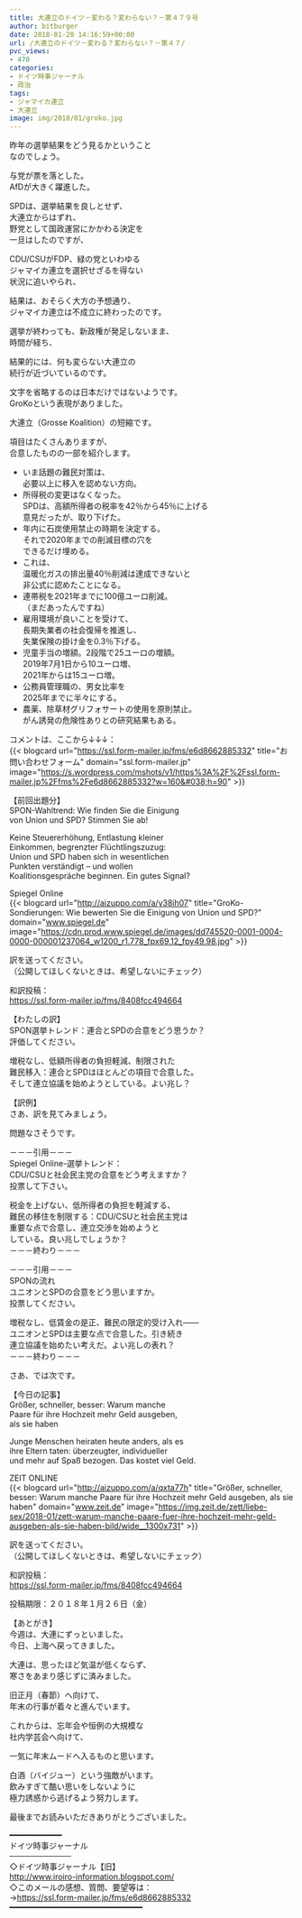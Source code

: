 ```yaml
---
title: 大連立のドイツ－変わる？変わらない？－第４７９号
author: bitburger
date: 2018-01-20 14:16:59+00:00
url: /大連立のドイツ－変わる？変わらない？－第４７/
pvc_views:
- 470
categories:
- ドイツ時事ジャーナル
- 政治
tags:
- ジャマイカ連立
- 大連立
image: img/2018/01/groko.jpg
---
```

昨年の選挙結果をどう見るかということ  
なのでしょう。  
  
与党が票を落とした。  
AfDが大きく躍進した。 

SPDは、選挙結果を良しとせず、  
大連立からはずれ、  
野党として国政運営にかかわる決定を  
一旦はしたのですが、  
  
CDU/CSUがFDP、緑の党といわゆる  
ジャマイカ連立を選択せざるを得ない  
状況に追いやられ、  
  
結果は、おそらく大方の予想通り、  
ジャマイカ連立は不成立に終わったのです。

選挙が終わっても、新政権が発足しないまま、  
時間が経ち、  
  
結果的には、何も変らない大連立の  
続行が近づいているのです。 

文字を省略するのは日本だけではないようです。  
GroKoという表現がありました。  
  
大連立（Grosse Koalition）の短縮です。 

項目はたくさんありますが、  
合意したものの一部を紹介します。  
  


  * いま話題の難民対策は、  
    必要以上に移入を認めない方向。
  * 所得税の変更はなくなった。  
    SPDは、高額所得者の税率を42％から45％に上げる  
    意見だったが、取り下げた。
  * 年内に石炭使用禁止の時期を決定する。  
    それで2020年までの削減目標の穴を  
    できるだけ埋める。
  * これは、  
    温暖化ガスの排出量40％削減は達成できないと  
    非公式に認めたことになる。
  * 連帯税を2021年までに100億ユーロ削減。  
    （まだあったんですね）
  * 雇用環境が良いことを受けて、  
    長期失業者の社会復帰を推進し、  
    失業保険の掛け金を0.3％下げる。
  * 児童手当の増額。2段階で25ユーロの増額。  
    2019年7月1日から10ユーロ増、  
    2021年からは15ユーロ増。
  * 公務員管理職の、男女比率を  
    2025年までに半々にする。
  * 農薬、除草材グリフォサートの使用を原則禁止。  
    がん誘発の危険性ありとの研究結果もある。

コメントは、ここから↓↓↓：  
{{< blogcard url="https://ssl.form-mailer.jp/fms/e6d8662885332" title="&#12362;&#21839;&#12356;&#21512;&#12431;&#12379;&#12501;&#12457;&#12540;&#12512;" domain="ssl.form-mailer.jp" image="https://s.wordpress.com/mshots/v1/https%3A%2F%2Fssl.form-mailer.jp%2Ffms%2Fe6d8662885332?w=160&#038;h=90" >}} 

【前回出題分】  
SPON-Wahltrend: Wie finden Sie die Einigung  
von Union und SPD? Stimmen Sie ab!  
  
Keine Steuererhöhung, Entlastung kleiner  
Einkommen, begrenzter Flüchtlingszuzug:  
Union und SPD haben sich in wesentlichen  
Punkten verständigt &#8211; und wollen  
Koalitionsgespräche beginnen. Ein gutes Signal?  
  
Spiegel Online  
{{< blogcard url="http://aizuppo.com/a/y38ih07" title="GroKo-Sondierungen: Wie bewerten Sie die Einigung von Union und SPD?" domain="www.spiegel.de" image="https://cdn.prod.www.spiegel.de/images/dd745520-0001-0004-0000-000001237064_w1200_r1.778_fpx69.12_fpy49.98.jpg" >}} 

訳を送ってください。  
（公開してほしくないときは、希望しないにチェック）  
  
和訳投稿：  
 <https://ssl.form-mailer.jp/fms/8408fcc494664> 

【わたしの訳】  
SPON選挙トレンド：連合とSPDの合意をどう思うか？  
評価してください。  
  
増税なし、低額所得者の負担軽減、制限された  
難民移入：連合とSPDはほとんどの項目で合意した。  
そして連立協議を始めようとしている。よい兆し？ 

【訳例】  
さあ、訳を見てみましょう。  
  
問題なさそうです。 

－－－引用－－－  
Spiegel Online-選挙トレンド：  
CDU/CSUと社会民主党の合意をどう考えますか？  
投票して下さい。  
  
税金を上げない、低所得者の負担を軽減する、  
難民の移住を制限する：CDU/CSUと社会民主党は  
重要な点で合意し、連立交渉を始めようと  
している。良い兆しでしょうか？  
－－－終わり－－－ 

－－－引用－－－  
SPONの流れ  
ユニオンとSPDの合意をどう思いますか。  
投票してください。  
  
増税なし、低賃金の是正、難民の限定的受け入れ――  
ユニオンとSPDは主要な点で合意した。引き続き  
連立協議を始めたい考えだ。よい兆しの表れ？  
－－－終わり－－－ 

さあ、では次です。  
  
【今日の記事】  
Größer, schneller, besser: Warum manche  
Paare für ihre Hochzeit mehr Geld ausgeben,  
als sie haben  
  
Junge Menschen heiraten heute anders, als es  
ihre Eltern taten: überzeugter, individueller  
und mehr auf Spaß bezogen. Das kostet viel Geld.  
  
ZEIT ONLINE  
{{< blogcard url="http://aizuppo.com/a/qxta77h" title="Größer, schneller, besser: Warum manche Paare für ihre Hochzeit mehr Geld ausgeben, als sie haben" domain="www.zeit.de" image="https://img.zeit.de/zett/liebe-sex/2018-01/zett-warum-manche-paare-fuer-ihre-hochzeit-mehr-geld-ausgeben-als-sie-haben-bild/wide__1300x731" >}} 

訳を送ってください。  
（公開してほしくないときは、希望しないにチェック）  
  
和訳投稿：  
 <https://ssl.form-mailer.jp/fms/8408fcc494664>  
  
投稿期限：２０１８年１月２６日（金） 

【あとがき】  
今週は、大連にずっといました。  
今日、上海へ戻ってきました。  
  
大連は、思ったほど気温が低くならず、  
寒さをあまり感じずに済みました。  
  
旧正月（春節）へ向けて、  
年末の行事が着々と進んでいます。  
  
これからは、忘年会や恒例の大規模な  
社内学芸会へ向けて、  
  
一気に年末ムードへ入るものと思います。  
  
白酒（バイジュー）という強敵がいます。  
飲みすぎて酷い思いをしないように  
極力誘惑から逃げるよう努力します。  
  
最後までお読みいただきありがとうございました。 

━━━━━━━━━━━  
ドイツ時事ジャーナル  
───────────  
◇ドイツ時事ジャーナル【旧】  
<http://www.iroiro-information.blogspot.com/>  
◇このメールの感想、質問、要望等は：  
-><https://ssl.form-mailer.jp/fms/e6d8662885332>  
━━━━━━━━━━━━━━━━━━━━━━━━━━━━